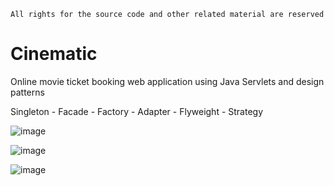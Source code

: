 `All rights for the source code and other related material are reserved`

# Cinematic
Online movie ticket booking web application using Java Servlets and design patterns

Singleton - Facade - Factory - Adapter - Flyweight - Strategy

![image](https://user-images.githubusercontent.com/55289703/106132726-51c24780-618a-11eb-9ba0-49d80759c50b.png)

![image](https://user-images.githubusercontent.com/55289703/106132976-a6fe5900-618a-11eb-8b5a-810b4857b729.png)

![image](https://user-images.githubusercontent.com/55289703/106133128-d9a85180-618a-11eb-8d8d-e964845d47f7.png)
